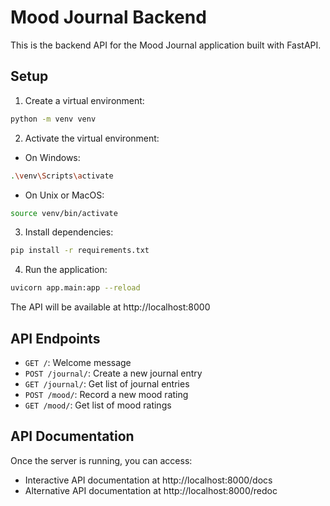 # Mood Journal Backend

This is the backend API for the Mood Journal application built with FastAPI.

## Setup

1. Create a virtual environment:
```bash
python -m venv venv
```

2. Activate the virtual environment:
- On Windows:
```bash
.\venv\Scripts\activate
```
- On Unix or MacOS:
```bash
source venv/bin/activate
```

3. Install dependencies:
```bash
pip install -r requirements.txt
```

4. Run the application:
```bash
uvicorn app.main:app --reload
```

The API will be available at http://localhost:8000

## API Endpoints

- `GET /`: Welcome message
- `POST /journal/`: Create a new journal entry
- `GET /journal/`: Get list of journal entries
- `POST /mood/`: Record a new mood rating
- `GET /mood/`: Get list of mood ratings

## API Documentation

Once the server is running, you can access:
- Interactive API documentation at http://localhost:8000/docs
- Alternative API documentation at http://localhost:8000/redoc
